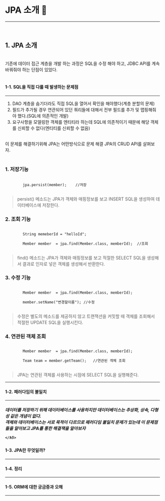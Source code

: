 <h1><b>JPA 소개 🦰</b></h1>
<hr/><br/>
<h2>1. JPA 소개</h2>
<br/>기존에 데이터 접근 계층을 개발 하는 과정은 SQL을 수정 해야 하고, JDBC API를 계속 바꿔줘야 하는 단점이 있었다.<br><br>
<h4>1-1. SQL을 직접 다룰 때 발생하는 문제점</h4><hr>
    <ol>
        <li>DAO 계층을 숨기더라도 직접 SQL을 열어서 확인을 해야했다(계층 분할의 문제)</li>
        <li>필드가 추가될 경우 연관되어 있던 쿼리들에 대해서 전부 필드를 추가 및 맵핑해줘야 했다.(SQL에 의존적인 개발)</li>
        <li>요구사항을 모델링한 객체를 엔티티라 하는데 SQL에 의존적이기 때문에 해당 객체를 신뢰할 수 없다(엔티티를 신뢰할 수 없음)</li>
    </ol><br/>
    이 문제를 해결하기위해 JPA는 어떤방식으로 문제 해결 JPA의 CRUD API를 살펴보자.<br>
    <br>
    <h3>1. 저장기능</h3>
    <code>
        jpa.persist(member);    //저장
    </code>
    <blockquote>
        persist() 메소드는 JPA가 객체와 매핑정보를 보고 INSERT SQL을 생성하여 데이터베이스에 저장한다.
    </blockquote>
    <h3>2. 조회 기능</h3>
    <code>
        String memeberId = "helloId";<br/>
        Member member  = jpa.find(Member.class, memberId);  //조회
    </code>
    <blockquote>
        find() 메소드는 JPA가 객체와 매핑정보를 보고 적절한 SELECT SQL을 생성해서 결과로 인자로 넣은 객체를 생성해서 반환한다.
    </blockquote>
    <h3>3. 수정 기능</h3>
    <code>
        Member member  = jpa.find(Member.class, memberId);<br/>
        member.setName("변경할이름"); //수정
    </code>
    <blockquote>
        수정은 별도의 메소드를 제공하지 않고 트랜잭션을 커밋할 때 객체를 조회해서 적절한 UPDATE SQL을 실행시킨다.
    </blockquote>
    <h3>4. 연관된 객체 조회</h3>
    <code>
        Member member  = jpa.find(Member.class, memberId);<br>
        Team team = member.getTeam();   //연관된 객체 조회
    </code>
    <blockquote>
        JPA는 연관된 객체를 사용하는 시점에 SELECT SQL을 실행해준다.
    </blockquote><hr>
<h4>1-2. 패러다임의 불일치</h4><hr>
    <h5>데이터를 저장하기 위해 데이터베이스를 사용하지만 데이터베이스는 추상화, 상속, 다형성 같은 개념이 없다.<br/>
    객체와 데이터베이스는 서로 목적이 다르므로 패러다임 불일치 문제가 있는데 이 문제점들을 알아보고 JPA를 통한 해결책을 알아보자<br>
    
    </h5>
<h4>1-3. JPA란 무엇일까?</h4><hr>
<h4>1-4. 정리</h4><hr>
<h4>1-5. ORM에 대한 궁금증과 오해</h4><hr>